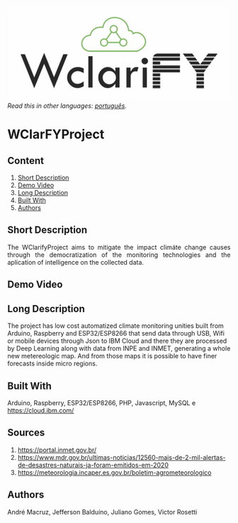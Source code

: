 ![WClarifyProject](WClarify.jpeg)
*Read this in other languages: [português](README.md).*


# WClarFYProject

## Content
1. [Short Description](#Project-Description)
1. [Demo Video](#Demo-Video)
1. [Long Description](#Long-Description)
1. [Built With](#Built-With)
1. [Authors](#Authors)


## Short Description
<p align="justify"> The WClarifyProject aims to mitigate the impact climáte change causes through the democratization of the monitoring technologies and the aplication of intelligence on the collected data.</p>

## Demo Video

## Long Description
  The project has low cost automatized climate monitoring unities built from Arduino, Raspberry and ESP32/ESP8266 that send data through USB, Wifi or mobile devices through Json to IBM Cloud and there they are processed by Deep Learning along with data from INPE and INMET, generating a whole new metereologic map.
  And from those maps it is possible to have finer forecasts inside micro regions.
    
## Built With
Arduino, Raspberry, ESP32/ESP8266, PHP, Javascript, MySQL e https://cloud.ibm.com/

## Sources
  1. https://portal.inmet.gov.br/
  1. https://www.mdr.gov.br/ultimas-noticias/12560-mais-de-2-mil-alertas-de-desastres-naturais-ja-foram-emitidos-em-2020
  1. https://meteorologia.incaper.es.gov.br/boletim-agrometeorologico

## Authors
  André Macruz, Jefferson Balduíno, Juliano Gomes, Victor Rosetti

